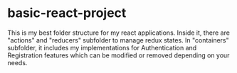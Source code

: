 # basic-react-project

This is my best folder structure for my react applications. Inside it, there are "actions" and "reducers" subfolder to manage redux states.
In "containers" subfolder, it includes my implementations for Authentication and Registration features which can be modified or removed depending on your needs.


